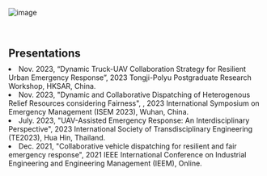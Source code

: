 ![image](https://github.com/Yuying-LONG/Yuying-LONG.github.io/assets/62248665/f1053eb9-12ff-4de3-a1bd-c3e3766b41e8)<h1 id="invited-talks"></h1>
<h2 style="margin: 60px 0px 10px;">Presentations</h2>

  <li>
    Nov. 2023, “Dynamic Truck-UAV Collaboration Strategy for Resilient Urban Emergency Response”, 2023 Tongji-Polyu Postgraduate Research Workshop, HKSAR, China.
  </li>
  
<li>
    Nov. 2023, "Dynamic and Collaborative Dispatching of Heterogenous Relief Resources considering Fairness",
, 2023 International Symposium on Emergency Management (ISEM 2023), Wuhan, China.
  </li>

<li>
  July. 2023, "UAV-Assisted Emergency Response: An Interdisciplinary Perspective", 2023 International Society of Transdisciplinary Engineering (TE2023), Hua Hin, Thailand.
</li>

<li>
  Dec. 2021, "Collaborative vehicle dispatching for resilient and fair emergency response", 2021 IEEE International Conference on Industrial Engineering and Engineering Management (IEEM), Online.
</li>
